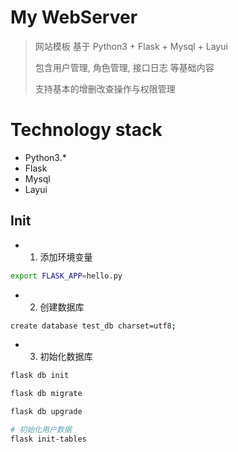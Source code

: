 # My WebServer

> 网站模板
> 基于 Python3 + Flask + Mysql + Layui
>
> 包含用户管理, 角色管理, 接口日志 等基础内容
>
> 支持基本的增删改查操作与权限管理


# Technology stack

- Python3.*
- Flask
- Mysql
- Layui

## Init

- 1. 添加环境变量

```bash
export FLASK_APP=hello.py
```

- 2. 创建数据库

```bash
create database test_db charset=utf8;
```

- 3. 初始化数据库

```bash
flask db init

flask db migrate

flask db upgrade

# 初始化用户数据
flask init-tables
```

